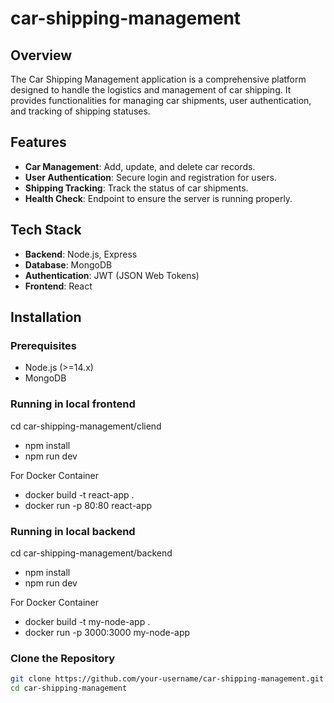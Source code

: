 # car-shipping-management



## Overview

The Car Shipping Management application is a comprehensive platform designed to handle the logistics and management of car shipping. It provides functionalities for managing car shipments, user authentication, and tracking of shipping statuses.

## Features

- **Car Management**: Add, update, and delete car records.
- **User Authentication**: Secure login and registration for users.
- **Shipping Tracking**: Track the status of car shipments.
- **Health Check**: Endpoint to ensure the server is running properly.

## Tech Stack

- **Backend**: Node.js, Express
- **Database**: MongoDB
- **Authentication**: JWT (JSON Web Tokens)
- **Frontend**: React


## Installation

### Prerequisites

- Node.js (>=14.x)
- MongoDB

### Running in local frontend
cd car-shipping-management/cliend
- npm install
- npm run dev 

For Docker Container
- docker build -t react-app .
- docker run -p 80:80 react-app

### Running in local backend
cd car-shipping-management/backend
- npm install
- npm run dev 

For Docker Container
- docker build -t my-node-app .
- docker run -p 3000:3000 my-node-app

### Clone the Repository

```bash
git clone https://github.com/your-username/car-shipping-management.git
cd car-shipping-management



